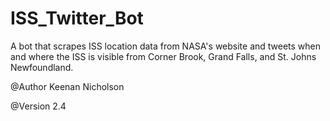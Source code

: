 # ISS_Twitter_Bot
A bot that scrapes ISS location data from NASA's website and tweets when and where the ISS is visible from Corner Brook, Grand Falls, and St. Johns Newfoundland.

@Author Keenan Nicholson

@Version 2.4

  

